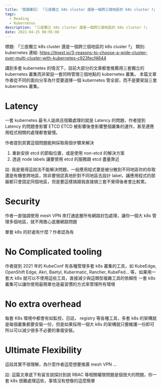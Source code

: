 ```yaml
---
title: '閱讀筆記: 「三座獨立 k8s cluster 還是一個跨三個地區的 k8s cluster ?」'
tags:
  - Reading
  - Kubernetes
description: 「三座獨立 k8s cluster 還是一個跨三個地區的 k8s cluster ?」
date: 2022-04-25 00:05:08
---
```


標題: 「三座獨立 k8s cluster 還是一個跨三個地區的 k8s cluster ?」
類別: kubernetes
連結: https://itnext.io/3-reasons-to-choose-a-wide-cluster-over-multi-cluster-with-kubernetes-c923fecf4644

講到多套 kubernetes 的情況下，目前大部分的文章都會推薦用三套獨立的 kubernetes 叢集而非架設一套同時管理三個地點的 kubernetes 叢集。
本篇文章作者從不同的面向分享為什麼要選擇一個 kubernetes 管全部，而不是要架設三套 kubernetes 叢集。

# Latency
一套 kubernetes 最令人詬病且很難處理的就是 Latency 的問題，作者提到 Latency 的問題會影響 ETCD
ETCD 被影響後會影響整個叢集的運作，甚至連應用程式相關的處理都會變慢。

作者提到其實這個問題能夠採取兩個步驟來解決
1. 重新安排 etcd 的節點位置，或是使用 non-etcd 的解決方案
2. 透過 node labels 讓要使用 etcd 的服務跟 etcd 盡量靠近

註: 我是覺得這說法不能解決問題，一般應用程式要是被分散到不同地區你的存取還是有機會跨地區，除非要很認真地針對不同地區去設計 label，讓應用程式的部屬都只會固定同個地區，但是要這樣搞跟我直接搞三套不覺得後者會比較累。

# Security
作者一直強調使用 mesh VPN 來打通底層所有網路封包處理，讓你一個大 k8s 管理多個地區，就不用擔心底層網路問題

單套 k8s 的好處有什麼？作者認為有

# No Complicated tooling
作者提到 2021 年的 KubeConf 有各種管理多套 k8s 叢集的工具，如 KubeEdge, OpenShift Edge, Akri, Baetyl,
Kubermatic, Rancher, KubeFed... 等，如果用一套大 k8s 就可以不使用這些工具，直接減少與這類型複雜工具的依賴性
一套 k8s 叢集可以讓你使用最簡單也是最習慣的方式來管理所有環境

# No extra overhead
每套 K8s 環境中都會有如監控，日誌， registry 等各種工具，多套 k8s 的架構就是每個叢集都要安裝一份，但是如果採用一個大 k8s 的架構就只要維護一份即可
所以可以減少很多不必要的重複安裝。

# Ultimate Flexibility
這段其實不很理解，為什麼作者這麼想要推廣 mesh VPN ... 

註: 這篇文章底下有留言說探討到說 RBAC 等相關權限問題是個很大的問題，你一套 k8s 很難處理這些，事情沒有想像的這麼簡單

